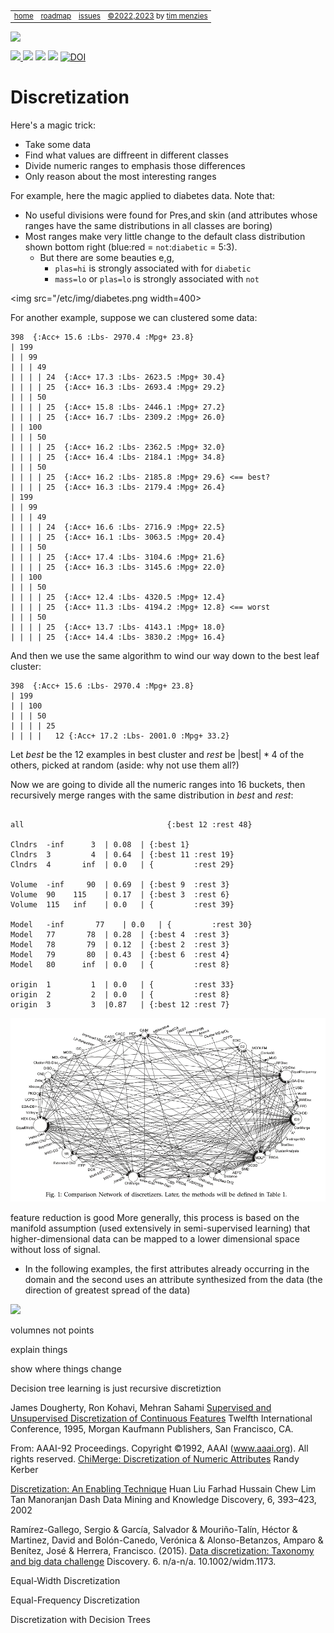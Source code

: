 <small><p>&nbsp;
<a name=top></a>
<table><tr> 
<td><a href="/README.md#top">home</a>
<td><a href="/ROADMAP.md">roadmap</a>
<td><a href="http:github.com/timm/tested/issues">issues</a>
<td> <a href="/LICENSE.md">&copy;2022,2023</a> by <a href="http://menzies.us">tim menzies</a>
</tr></table></small>
<img  align=center width=600 src="/docs/img/banner.png"></p>
<p> <img src="https://img.shields.io/badge/task-ai-blueviolet"><a
href="https://github.com/timm/tested/actions/workflows/tests.yml"> <img 
 src="https://github.com/timm/tested/actions/workflows/tests.yml/badge.svg"></a> <img 
 src="https://img.shields.io/badge/language-lua-orange"> <img 
 src="https://img.shields.io/badge/purpose-teaching-yellow"> <a 
 href="https://zenodo.org/badge/latestdoi/569981645"> <img 
 src="https://zenodo.org/badge/569981645.svg" alt="DOI"></a></p>


# Discretization

Here's a magic trick:

- Take some data
- Find what values are diffreent in different classes
- Divide numeric ranges to emphasis those differences
- Only reason about the most interesting ranges

For example, here the magic applied to diabetes data. Note that:
- No useful divisions were found for Pres,and skin (and attributes whose ranges have the same distributions in all classes are boring)
- Most ranges make very little change to the default class distribution shown bottom right (blue:red = `not`:`diabetic` = 5:3).
  - But there are some beauties e,g, 
    - `plas=hi` is strongly associated with  for `diabetic`
    - `mass=lo` or `plas=lo` is strongly associated with `not`

<img src="/etc/img/diabetes.png width=400>

For another example, suppose we can clustered some data:

```
398  {:Acc+ 15.6 :Lbs- 2970.4 :Mpg+ 23.8}
| 199
| | 99
| | | 49
| | | | 24  {:Acc+ 17.3 :Lbs- 2623.5 :Mpg+ 30.4}
| | | | 25  {:Acc+ 16.3 :Lbs- 2693.4 :Mpg+ 29.2}
| | | 50
| | | | 25  {:Acc+ 15.8 :Lbs- 2446.1 :Mpg+ 27.2}
| | | | 25  {:Acc+ 16.7 :Lbs- 2309.2 :Mpg+ 26.0}
| | 100
| | | 50
| | | | 25  {:Acc+ 16.2 :Lbs- 2362.5 :Mpg+ 32.0}
| | | | 25  {:Acc+ 16.4 :Lbs- 2184.1 :Mpg+ 34.8}
| | | 50
| | | | 25  {:Acc+ 16.2 :Lbs- 2185.8 :Mpg+ 29.6} <== best?
| | | | 25  {:Acc+ 16.3 :Lbs- 2179.4 :Mpg+ 26.4}
| 199
| | 99
| | | 49
| | | | 24  {:Acc+ 16.6 :Lbs- 2716.9 :Mpg+ 22.5}
| | | | 25  {:Acc+ 16.1 :Lbs- 3063.5 :Mpg+ 20.4}
| | | 50
| | | | 25  {:Acc+ 17.4 :Lbs- 3104.6 :Mpg+ 21.6}
| | | | 25  {:Acc+ 16.3 :Lbs- 3145.6 :Mpg+ 22.0}
| | 100
| | | 50
| | | | 25  {:Acc+ 12.4 :Lbs- 4320.5 :Mpg+ 12.4}
| | | | 25  {:Acc+ 11.3 :Lbs- 4194.2 :Mpg+ 12.8} <== worst
| | | 50
| | | | 25  {:Acc+ 13.7 :Lbs- 4143.1 :Mpg+ 18.0}
| | | | 25  {:Acc+ 14.4 :Lbs- 3830.2 :Mpg+ 16.4}
```

And then we use the same algorithm to wind our way down to the best leaf cluster:

```
398  {:Acc+ 15.6 :Lbs- 2970.4 :Mpg+ 23.8}
| 199
| | 100
| | | 50
| | | | 25  
| | | |   12 {:Acc+ 17.2 :Lbs- 2001.0 :Mpg+ 33.2}
```

Let _best_ be the 12 examples in best cluster and _rest_ be $|\text{best}|*4$ of
the others, picked at random (aside: why not use them all?)

Now we are going to divide all the numeric ranges into 16 buckets, then recursively
merge ranges with the same distribution in _best_ and _rest_:


```

all				                   {:best 12 :rest 48}

Clndrs	-inf	  3	 | 0.08	 | {:best 1}
Clndrs	3	      4	 | 0.64	 | {:best 11 :rest 19}
Clndrs	4	    inf	 | 0.0	 | {         :rest 29}

Volume	-inf	 90	 | 0.69	 | {:best 9  :rest 3}
Volume	90	  115	 | 0.17	 | {:best 3  :rest 6}
Volume	115	  inf	 | 0.0	 | {         :rest 39}

Model	-inf	   77	 | 0.0	 | {         :rest 30}
Model	77	     78	 | 0.28	 | {:best 4  :rest 3}
Model	78	     79	 | 0.12	 | {:best 2  :rest 3}
Model	79	     80	 | 0.43	 | {:best 6  :rest 4}
Model	80	    inf	 | 0.0	 | {         :rest 8}

origin	1	      1	 | 0.0	 | {         :rest 33}
origin	2	      2	 | 0.0	 | {         :rest 8}
origin	3	      3	 |0.87	 | {:best 12 :rest 7}
```


![](/etc/pdf/dischow.png)

feature reduction is good
More generally, this process is based on the manifold assumption (used extensively in semi-supervised learning) that higher-dimensional data can be mapped to a lower dimensional space without loss of signal.
- In the following examples, the first attributes already occurring in the domain and the second uses an attribute synthesized from the data (the direction of greatest spread of the data)


<img width=500 src="https://user-images.githubusercontent.com/29195/131709651-2b8f6932-023a-479f-9505-0fffa1921ba0.png">


volumnes not points


explain things


show where things change


Decision tree learning is just recursive discretiztion


James Dougherty, Ron Kohavi, Mehran Sahami
[Supervised and Unsupervised Discretization of Continuous Features](/etc/pdg/dou95.pdf)
Twelfth International Conference, 1995, Morgan Kaufmann Publishers, San Francisco, CA.


 From: AAAI-92 Proceedings. Copyright ©1992, AAAI (www.aaai.org). All rights reserved.
[ChiMerge: Discretization of Numeric Attributes](/etc/pdf/chiMerge92.pdf)
Randy Kerber


[Discretization: An Enabling Technique](https://sci2s.ugr.es/keel/pdf/algorithm/articulo/liu1-2.pdf)
Huan Liu
Farhad Hussain 
Chew Lim Tan 
Manoranjan Dash
Data Mining and Knowledge Discovery, 6, 393–423, 2002


Ramírez-Gallego, Sergio & García, Salvador & Mouriño-Talín, Héctor & Martinez, David 
and Bolón-Canedo, Verónica & Alonso-Betanzos, Amparo & Benítez, José & Herrera, Francisco. (2015). 
[Data discretization: Taxonomy and big data challenge](https://www.researchgate.net/publication/284786447_Data_discretization_Taxonomy_and_big_data_challenge)
Discovery. 6. n/a-n/a. 10.1002/widm.1173. 


Equal-Width Discretization


Equal-Frequency Discretization


 Discretization with Decision Trees
